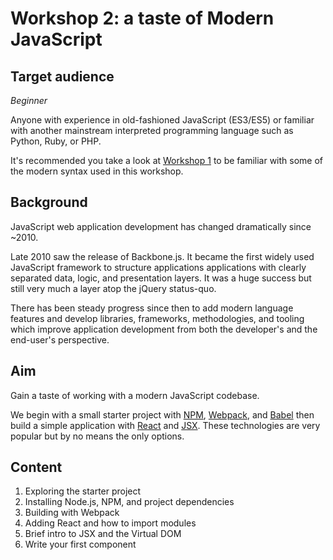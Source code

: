 # Workshop 2: a taste of Modern JavaScript

## Target audience

_Beginner_

Anyone with experience in old-fashioned JavaScript (ES3/ES5) or familiar with another mainstream interpreted programming language such as Python, Ruby, or PHP.

It's recommended you take a look at [Workshop 1](../1/overview.md) to be familiar with some of the modern syntax used in this workshop.

## Background

JavaScript web application development has changed dramatically since ~2010.

Late 2010 saw the release of Backbone.js. It became the first widely used JavaScript framework to structure applications applications with clearly separated data, logic, and presentation layers. It was a huge success but still very much a layer atop the jQuery status-quo.

There has been steady progress since then to add modern language features and develop libraries, frameworks, methodologies, and tooling which improve application development from both the developer's and the end-user's perspective.

## Aim

Gain a taste of working with a modern JavaScript codebase.

We begin with a small starter project with [NPM](https://docs.npmjs.com/), [Webpack](https://webpack.github.io/), and [Babel](https://babeljs.io/) then build a simple application with [React](https://facebook.github.io/react/) and [JSX](https://facebook.github.io/jsx/).
These technologies are very popular but by no means the only options.

## Content

1. Exploring the starter project
1. Installing Node.js, NPM, and project dependencies
1. Building with Webpack
1. Adding React and how to import modules
1. Brief intro to JSX and the Virtual DOM
1. Write your first component
